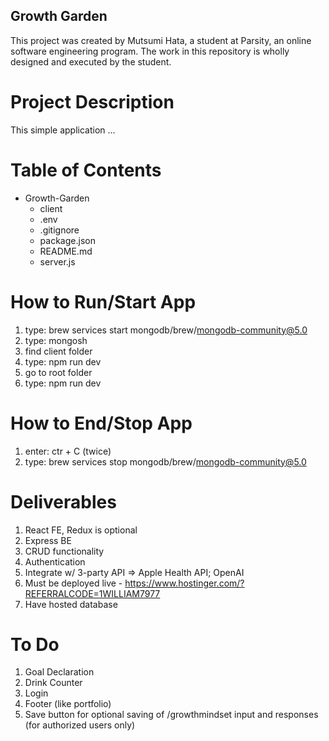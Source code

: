 ## Growth Garden

This project was created by Mutsumi Hata, a student at Parsity, an online software engineering program. The work in this repository is wholly designed and executed by the student.

# Project Description

This simple application ...

# Table of Contents

- Growth-Garden
  - client
  - .env
  - .gitignore
  - package.json
  - README.md
  - server.js

# How to Run/Start App

1. type: brew services start mongodb/brew/mongodb-community@5.0
2. type: mongosh
3. find client folder
4. type: npm run dev
5. go to root folder
6. type: npm run dev

# How to End/Stop App

1. enter: ctr + C (twice)
2. type: brew services stop mongodb/brew/mongodb-community@5.0

# Deliverables

1. React FE, Redux is optional
2. Express BE
3. CRUD functionality
4. Authentication
5. Integrate w/ 3-party API => Apple Health API; OpenAI
6. Must be deployed live - https://www.hostinger.com/?REFERRALCODE=1WILLIAM7977
7. Have hosted database

# To Do

1. Goal Declaration
2. Drink Counter
3. Login
4. Footer (like portfolio)
5. Save button for optional saving of /growthmindset input and responses (for authorized users only)
